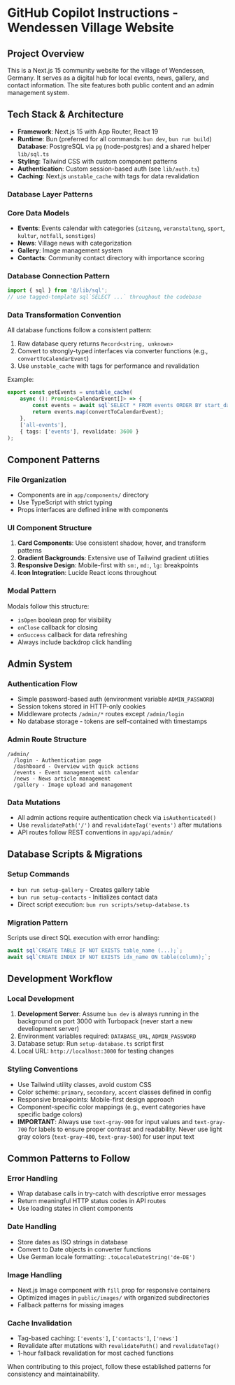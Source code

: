# GitHub Copilot Instructions - Wendessen Village Website

## Project Overview

This is a Next.js 15 community website for the village of Wendessen, Germany. It serves as a digital hub for local events, news, gallery, and contact information. The site features both public content and an admin management system.

## Tech Stack & Architecture

-   **Framework**: Next.js 15 with App Router, React 19
-   **Runtime**: Bun (preferred for all commands: `bun dev`, `bun run build`)
  **Database**: PostgreSQL via `pg` (node-postgres) and a shared helper `lib/sql.ts`
-   **Styling**: Tailwind CSS with custom component patterns
-   **Authentication**: Custom session-based auth (see `lib/auth.ts`)
-   **Caching**: Next.js `unstable_cache` with tags for data revalidation

### Database Layer Patterns

### Core Data Models

- **Events**: Events calendar with categories (`sitzung`, `veranstaltung`, `sport`, `kultur`, `notfall`, `sonstiges`)
- **News**: Village news with categorization
- **Gallery**: Image management system
- **Contacts**: Community contact directory with importance scoring

### Database Connection Pattern

```typescript
import { sql } from '@/lib/sql';
// use tagged-template sql`SELECT ...` throughout the codebase
```

### Data Transformation Convention

All database functions follow a consistent pattern:

1. Raw database query returns `Record<string, unknown>`
2. Convert to strongly-typed interfaces via converter functions (e.g., `convertToCalendarEvent`)
3. Use `unstable_cache` with tags for performance and revalidation

Example:

```typescript
export const getEvents = unstable_cache(
    async (): Promise<CalendarEvent[]> => {
        const events = await sql`SELECT * FROM events ORDER BY start_date ASC`;
        return events.map(convertToCalendarEvent);
    },
    ['all-events'],
    { tags: ['events'], revalidate: 3600 }
);
```

## Component Patterns

### File Organization

-   Components are in `app/components/` directory
-   Use TypeScript with strict typing
-   Props interfaces are defined inline with components

### UI Component Structure

1. **Card Components**: Use consistent shadow, hover, and transform patterns
2. **Gradient Backgrounds**: Extensive use of Tailwind gradient utilities
3. **Responsive Design**: Mobile-first with `sm:`, `md:`, `lg:` breakpoints
4. **Icon Integration**: Lucide React icons throughout

### Modal Pattern

Modals follow this structure:

-   `isOpen` boolean prop for visibility
-   `onClose` callback for closing
-   `onSuccess` callback for data refreshing
-   Always include backdrop click handling

## Admin System

### Authentication Flow

-   Simple password-based auth (environment variable `ADMIN_PASSWORD`)
-   Session tokens stored in HTTP-only cookies
-   Middleware protects `/admin/*` routes except `/admin/login`
-   No database storage - tokens are self-contained with timestamps

### Admin Route Structure

```
/admin/
  /login - Authentication page
  /dashboard - Overview with quick actions
  /events - Event management with calendar
  /news - News article management
  /gallery - Image upload and management
```

### Data Mutations

-   All admin actions require authentication check via `isAuthenticated()`
-   Use `revalidatePath('/')` and `revalidateTag('events')` after mutations
-   API routes follow REST conventions in `app/api/admin/`

## Database Scripts & Migrations

### Setup Commands

-   `bun run setup-gallery` - Creates gallery table
-   `bun run setup-contacts` - Initializes contact data
-   Direct script execution: `bun run scripts/setup-database.ts`

### Migration Pattern

Scripts use direct SQL execution with error handling:

```typescript
await sql`CREATE TABLE IF NOT EXISTS table_name (...);`;
await sql`CREATE INDEX IF NOT EXISTS idx_name ON table(column);`;
```

## Development Workflow

### Local Development

1. **Development Server**: Assume `bun dev` is always running in the background on port 3000 with Turbopack (never start a new develiopment server)
2. Environment variables required: `DATABASE_URL`, `ADMIN_PASSWORD`
3. Database setup: Run `setup-database.ts` script first
4. Local URL: `http://localhost:3000` for testing changes

### Styling Conventions

-   Use Tailwind utility classes, avoid custom CSS
-   Color scheme: `primary`, `secondary`, `accent` classes defined in config
-   Responsive breakpoints: Mobile-first design approach
-   Component-specific color mappings (e.g., event categories have specific badge colors)
-   **IMPORTANT**: Always use `text-gray-900` for input values and `text-gray-700` for labels to ensure proper contrast and readability. Never use light gray colors (`text-gray-400`, `text-gray-500`) for user input text

## Common Patterns to Follow

### Error Handling

-   Wrap database calls in try-catch with descriptive error messages
-   Return meaningful HTTP status codes in API routes
-   Use loading states in client components

### Date Handling

-   Store dates as ISO strings in database
-   Convert to Date objects in converter functions
-   Use German locale formatting: `.toLocaleDateString('de-DE')`

### Image Handling

-   Next.js Image component with `fill` prop for responsive containers
-   Optimized images in `public/images/` with organized subdirectories
-   Fallback patterns for missing images

### Cache Invalidation

-   Tag-based caching: `['events']`, `['contacts']`, `['news']`
-   Revalidate after mutations with `revalidatePath()` and `revalidateTag()`
-   1-hour fallback revalidation for most cached functions

When contributing to this project, follow these established patterns for consistency and maintainability.
